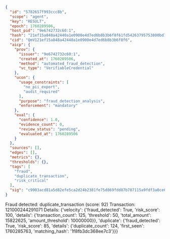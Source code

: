```json
{
  "id": "5782657f993ccc8b",
  "scope": "agent",
  "key": "RESULT",
  "epoch": 1760289506,
  "host_pid": "9e6742732c60:1",
  "hash": "21ef15a848a42440a1e0900e4d7ed6b8b3b6f8f61fd54263795753800bd7e968",
  "cid": "QmV121ef15a848a42440a1e0900e4d7ed6b8b3b6f8f6",
  "aicp": {
    "prov": {
      "issuer": "9e6742732c60:1",
      "created_at": 1760289506,
      "method": "automated_fraud_detection",
      "vc_type": "VerifiableCredential"
    },
    "ucon": {
      "usage_constraints": [
        "no_pii_export",
        "audit_required"
      ],
      "purpose": "fraud_detection_analysis",
      "enforcement": "mandatory"
    },
    "eval": {
      "confidence": 1.0,
      "evidence_count": 0,
      "review_status": "pending",
      "evaluated_at": 1760289506
    }
  },
  "sources": [],
  "edges": [],
  "metrics": {},
  "thresholds": {},
  "tags": [
    "fraud",
    "duplicate_transaction",
    "risk_critical"
  ],
  "sig": "c9903acd81a5d82efe5ca2d24b2381fe75d869fdd87b787115a9fdf3a0ce6c57"
}
```

Fraud detected: duplicate_transaction (score: 92)
Transaction: 121000244291071
Details: {'velocity': {'fraud_detected': True, 'risk_score': 100, 'details': {'transaction_count': 125, 'threshold': 50, 'total_amount': 15822625, 'amount_threshold': 10000000}}, 'duplicate': {'fraud_detected': True, 'risk_score': 85, 'details': {'duplicate_count': 124, 'first_seen': 1760285763, 'matching_hash': '1f8fb3dc368ee7c3'}}}